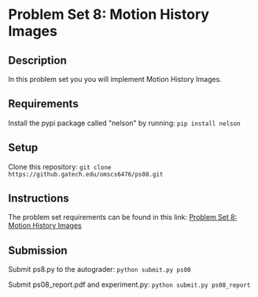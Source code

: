 # Problem Set 8: Motion History Images

## Description
In this problem set you you will implement Motion History Images.

## Requirements
Install the pypi package called "nelson" by running:
`pip install nelson`

## Setup
Clone this repository:
`git clone https://github.gatech.edu/omscs6476/ps08.git`

## Instructions
The problem set requirements can be found in this link:
[Problem Set 8: Motion History Images](https://docs.google.com/document/d/1NcU2RhenZJU-j-3sKgvm1brrTttygwOKhxhT8i2vC9Q/edit?usp=sharing)

## Submission
Submit ps8.py to the autograder:
`python submit.py ps08`

Submit ps08_report.pdf and experiment.py:
`python submit.py ps08_report`

